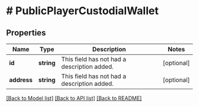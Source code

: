 # # PublicPlayerCustodialWallet

## Properties

Name | Type | Description | Notes
------------ | ------------- | ------------- | -------------
**id** | **string** | This field has not had a description added. | [optional]
**address** | **string** | This field has not had a description added. | [optional]

[[Back to Model list]](../../README.md#models) [[Back to API list]](../../README.md#endpoints) [[Back to README]](../../README.md)
